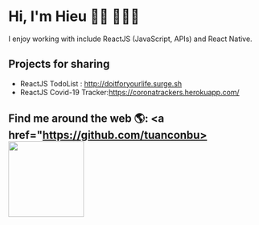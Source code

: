 # Hi, I'm Hieu 👋🏾 👩🏾‍💻

I enjoy working with include ReactJS (JavaScript, APIs) and React Native.


## Projects for sharing

- ReactJS TodoList : http://doitforyourlife.surge.sh
- ReactJS Covid-19 Tracker:https://coronatrackers.herokuapp.com/

## Find me around the web 🌎: <a href="https://github.com/tuanconbu><img align="left" width="150" height="150" src="https://avatars3.githubusercontent.com/u/53146644?s=400&u=7b8dee0b96c6c81c354eaa0eff63d8eac2c3fde3&v=4"></a>
